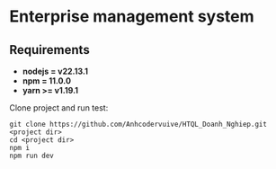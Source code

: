 # Enterprise management system

## Requirements
* **nodejs = v22.13.1**
* **npm = 11.0.0**
* **yarn >= v1.19.1**

Clone project and run test:

```
git clone https://github.com/Anhcodervuive/HTQL_Doanh_Nghiep.git <project dir>
cd <project dir>
npm i
npm run dev
```
